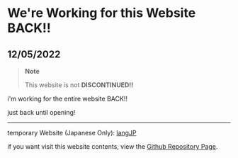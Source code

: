 # We're Working for this Website BACK!!

## 12/05/2022
> **Note**
>
> This website is not **DISCONTINUED!!**

i'm working for the entire website BACK!!

just back until opening!

---

temporary Website (Japanese Only): [langJP](https://noteswiper.github.io/langJP/)

if you want visit this website contents, view the [Github Repository Page](https://github.com/NoteSwiper/noteswiper.github.io).